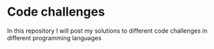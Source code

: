 # Code challenges
In this repository I will post my solutions to different code challenges in different programming languages
